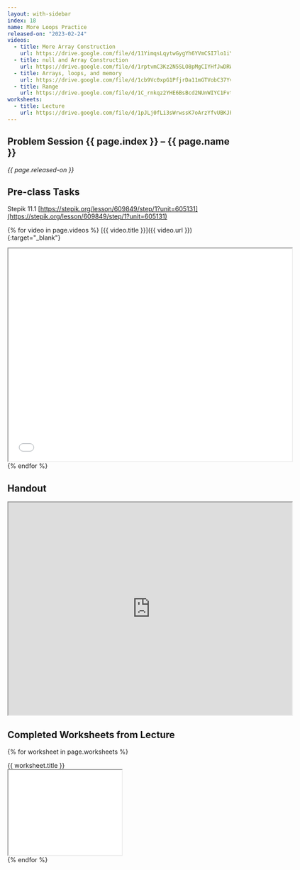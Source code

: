 ```yaml
---
layout: with-sidebar
index: 18
name: More Loops Practice
released-on: "2023-02-24"
videos:
  - title: More Array Construction
    url: https://drive.google.com/file/d/11YimqsLqytwGygYh6YVmCSI7lo1iYHo_
  - title: null and Array Construction
    url: https://drive.google.com/file/d/1rptvmC3Kz2N5SLO8pMgCIYHfJwDRWf6O
  - title: Arrays, loops, and memory
    url: https://drive.google.com/file/d/1cb9Vc0xpG1PfjrDa11mGTVobC37YvuLJ
  - title: Range
    url: https://drive.google.com/file/d/1C_rnkqz2YHE6BsBcd2NUnWIYC1Fvts5Z
worksheets:
  - title: Lecture
    url: https://drive.google.com/file/d/1pJLj0fLi3sWrwssK7oArzYfvUBKJPP3C
---
```


## Problem Session {{ page.index }} – {{ page.name }}

_{{ page.released-on }}_

## Pre-class Tasks

Stepik 11.1 [https://stepik.org/lesson/609849/step/1?unit=605131](https://stepik.org/lesson/609849/step/1?unit=605131)

{% for video in page.videos %}
[{{ video.title }}]({{ video.url }}){:target="_blank"}

<iframe src="{{ video.url }}/preview" width="640" height="480" allow="autoplay"></iframe>
{% endfor %}

## Handout

<iframe src="https://drive.google.com/file/d/1aGa98VOIkXq2zsh0aRHOgAX1HwYeom3q/preview" width="640" height="480" allow="autoplay"></iframe>

## Completed Worksheets from Lecture

{% for worksheet in page.worksheets %}
<div class="worksheetBox">
{{ worksheet.title }}
<br>
<iframe src="{{ worksheet.url }}/preview" width="256" height="192" allow="autoplay"></iframe>
</div>
{% endfor %}